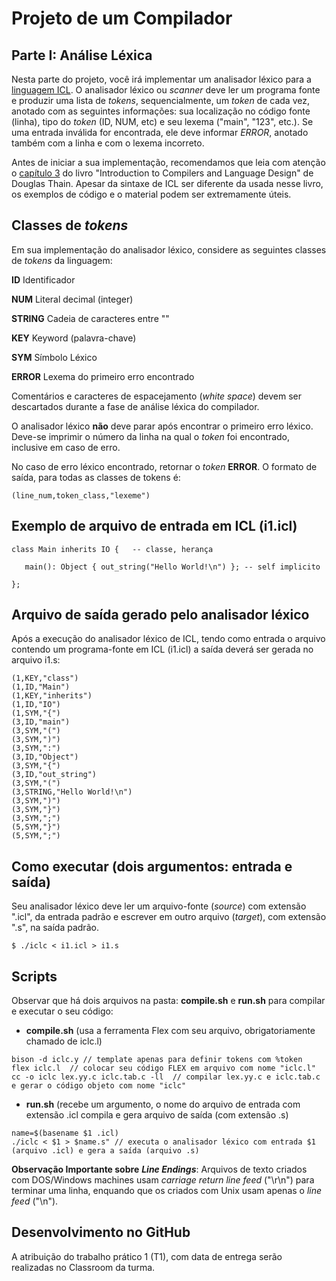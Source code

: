 # Projeto de um Compilador
  
## Parte I: Análise Léxica

Nesta parte do projeto, você irá implementar um analisador léxico para a [linguagem ICL](../ICL).
O analisador léxico ou _scanner_ deve ler um programa fonte e produzir uma lista de _tokens_, 
sequencialmente, um _token_ de cada vez, anotado com as seguintes informações: 
sua localização no código fonte (linha), tipo do _token_ (ID, NUM, etc) e seu lexema ("main", "123", etc.).
Se uma entrada inválida for encontrada, ele deve informar _ERROR_, anotado também com a linha e com o lexema incorreto.

Antes de iniciar a sua implementação, recomendamos que leia com atenção o [capítulo 3](../../resources/20-chapter3.pdf) 
do livro "Introduction to Compilers and Language Design" de Douglas Thain. 
Apesar da sintaxe de ICL ser diferente da usada nesse livro, os exemplos de código e o material podem ser extremamente úteis.

## Classes de _tokens_

Em sua implementação do analisador léxico, considere as seguintes classes de _tokens_ da linguagem:

__ID__      Identificador

__NUM__     Literal decimal (integer)

__STRING__  Cadeia de caracteres entre ""

__KEY__     Keyword (palavra-chave)

__SYM__     Símbolo Léxico

__ERROR__   Lexema do primeiro erro encontrado

Comentários e caracteres de espacejamento (_white space_) devem ser descartados durante a fase de análise léxica do compilador. 

O analisador léxico __não__ deve parar após encontrar o primeiro erro léxico.
Deve-se imprimir o número da linha na qual o _token_ foi encontrado, inclusive em caso de erro. 

No caso de erro léxico encontrado, retornar o _token_ __ERROR__.
O formato de saída, para todas as classes de tokens é:

``` (line_num,token_class,"lexeme") ```

## Exemplo de arquivo de entrada em ICL (i1.icl)

```
class Main inherits IO {   -- classe, herança

   main(): Object { out_string("Hello World!\n") }; -- self implicito
   
};
```
## Arquivo de saída gerado pelo analisador léxico

Após a execução do analisador léxico de ICL, tendo como entrada o arquivo contendo um programa-fonte em ICL (i1.icl)
a saída deverá ser gerada no arquivo i1.s:
```
(1,KEY,"class")
(1,ID,"Main")
(1,KEY,"inherits")
(1,ID,"IO")
(1,SYM,"{")
(3,ID,"main")
(3,SYM,"(")
(3,SYM,")")
(3,SYM,":")
(3,ID,"Object")
(3,SYM,"{")
(3,ID,"out_string")
(3,SYM,"(")
(3,STRING,"Hello World!\n")
(3,SYM,")")
(3,SYM,"}")
(3,SYM,";")
(5,SYM,"}")
(5,SYM,";")
``` 

## Como executar (dois argumentos: entrada e saída)

Seu analisador léxico deve ler um arquivo-fonte (_source_) com extensão ".icl", da entrada padrão e escrever em outro arquivo (_target_), com extensão ".s", na saída padrão.

```
$ ./iclc < i1.icl > i1.s
```

## Scripts

Observar que há dois arquivos na pasta: __compile.sh__ e __run.sh__ para compilar e executar o seu código:

+ __compile.sh__ (usa a ferramenta Flex com seu arquivo, obrigatoriamente chamado de iclc.l)
```
bison -d iclc.y // template apenas para definir tokens com %token
flex iclc.l  // colocar seu código FLEX em arquivo com nome "iclc.l"
cc -o iclc lex.yy.c iclc.tab.c -ll  // compilar lex.yy.c e iclc.tab.c e gerar o código objeto com nome "iclc"
```
+ __run.sh__ (recebe um argumento, o nome do arquivo de entrada com extensão .icl 
compila e gera arquivo de saída (com extensão .s)
```
name=$(basename $1 .icl)
./iclc < $1 > $name.s" // executa o analisador léxico com entrada $1 (arquivo .icl) e gera a saída (arquivo .s)
```

__Observação Importante sobre__ ___Line Endings___: 
Arquivos de texto criados com DOS/Windows machines usam _carriage return_ _line feed_ ("\r\n") para terminar uma linha, 
enquando que os criados com Unix usam apenas o _line feed_ ("\n").

## Desenvolvimento no GitHub

A atribuição do trabalho prático 1 (T1), com data de entrega serão realizadas no Classroom da turma.

